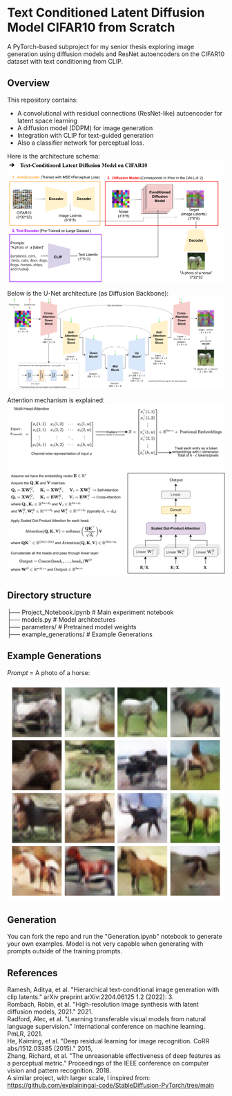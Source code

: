 # Text Conditioned Latent Diffusion Model CIFAR10 from Scratch 

A PyTorch-based subproject for my senior thesis exploring image generation using diffusion models and ResNet autoencoders on the CIFAR10 dataset with text conditioning from CLIP.

## Overview

This repository contains:
- A convolutional with residual connections (ResNet-like) autoencoder for latent space learning
- A diffusion model (DDPM) for image generation
- Integration with CLIP for text-guided generation
- Also a classifier network for perceptual loss.


Here is the architecture schema:
![architecture_schema](schemas/architecture.png)

Below is the U-Net architecture (as Diffusion Backbone):
![unet](schemas/unet.png)

Attention mechanism is explained:
![attention](schemas/attention.png)



## Directory structure

├── Project_Notebook.ipynb 	# Main experiment notebook  
├── models.py              	# Model architectures  
├── parameters/           	# Pretrained model weights   
├── example_generations/	# Example Generations  

## Example Generations
*Prompt* = A photo of a horse:   

![A photo of a horse](a_photo_of_a_horse.png)  

## Generation
You can fork the repo and run the "Generation.ipynb" notebook to generate your own examples. Model is not very capable when generating with prompts outside of the training prompts.
		

## References

Ramesh, Aditya, et al. "Hierarchical text-conditional image generation with clip latents." arXiv preprint arXiv:2204.06125 1.2 (2022): 3.  
Rombach, Robin, et al. "High-resolution image synthesis with latent diffusion models, 2021." 2021.  
Radford, Alec, et al. "Learning transferable visual models from natural language supervision." International conference on machine learning. PmLR, 2021.  
He, Kaiming, et al. "Deep residual learning for image recognition. CoRR abs/1512.03385 (2015)." 2015,  
Zhang, Richard, et al. "The unreasonable effectiveness of deep features as a perceptual metric." Proceedings of the IEEE conference on computer vision and pattern recognition. 2018.    
A  similar project, with larger scale, I inspired from:  
https://github.com/explainingai-code/StableDiffusion-PyTorch/tree/main
